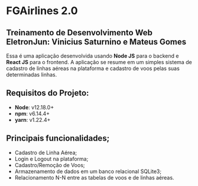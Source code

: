 # FGAirlines 2.0

## Treinamento de Desenvolvimento Web EletronJun: Vinicius Saturnino e Mateus Gomes

Essa é uma aplicação desenvolvida usando **Node JS** para o backend e **React JS** para o frontend. A aplicação se resume em um simples sistema de cadastro de linhas aéreas na plataforma e cadastro de voos pelas suas determinadas linhas.

## Requisitos do Projeto:

- **Node**: v12.18.0+
- **npm**: v6.14.4+
- **yarn**: v1.22.4+

## Principais funcionalidades;

- Cadastro de Linha Aérea;
- Login e Logout na plataforma;
- Cadastro/Remoção de Voos;
- Armazenamento de dados em um banco relacional SQLite3;
- Relacionamento N-N entre as tabelas de voos e de linhas aéreas.